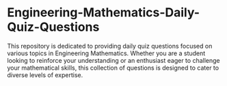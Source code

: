 # Engineering-Mathematics-Daily-Quiz-Questions
This repository is dedicated to providing daily quiz questions focused on various topics in Engineering Mathematics. Whether you are a student looking to reinforce your understanding or an enthusiast eager to challenge your mathematical skills, this collection of questions is designed to cater to diverse levels of expertise.
